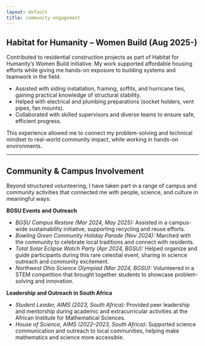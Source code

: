 ```yaml
---
layout: default
title: community-engagement
---
```


<div class="content content-narrow" markdown="1">
 
## Habitat for Humanity – Women Build (Aug 2025-)

Contributed to residential construction projects as part of Habitat for Humanity’s Women Build initiative. My work supported affordable housing efforts while giving me hands-on exposure to building systems and teamwork in the field.  

- Assisted with siding installation, framing, soffits, and hurricane ties, gaining practical knowledge of structural stability.  
- Helped with electrical and plumbing preparations (socket holders, vent pipes, fan mounts).  
- Collaborated with skilled supervisors and diverse teams to ensure safe, efficient progress.  

This experience allowed me to connect my problem-solving and technical mindset to real-world community impact, while working in hands-on environments.  

---

## Community & Campus Involvement  

Beyond structured volunteering, I have taken part in a range of campus and community activities that connected me with people, science, and culture in meaningful ways:  

**BGSU Events and Outreach** 
- *BGSU Campus Restore (Mar 2024, May 2025):* Assisted in a campus-wide sustainability initiative, supporting recycling and reuse efforts.
- *Bowling Green Community Holiday Parade (Nov 2024):* Marched with the community to celebrate local traditions and connect with residents.
- *Total Solar Eclipse Watch Party (Apr 2024, BGSU):* Helped organize and guide participants during this rare celestial event, sharing in science outreach and community excitement.
- *Northwest Ohio Science Olympiad (Mar 2024, BGSU):* Volunteered in a STEM competition that brought together students to showcase problem-solving and innovation.

**Leadership and Outreach in South Africa**
- *Student Leader, AIMS (2023, South Africa):* Provided peer leadership and mentorship during academic and extracurricular activities at the African Institute for Mathematical Sciences.  
- *House of Science, AIMS (2022–2023, South Africa):* Supported science communication and outreach to local communities, helping make mathematics and science more accessible.  
 
</div>
